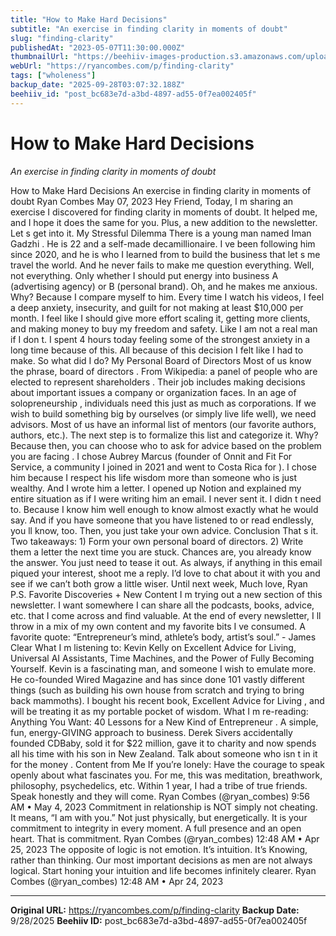 ```yaml
---
title: "How to Make Hard Decisions"
subtitle: "An exercise in finding clarity in moments of doubt"
slug: "finding-clarity"
publishedAt: "2023-05-07T11:30:00.000Z"
thumbnailUrl: "https://beehiiv-images-production.s3.amazonaws.com/uploads/asset/file/1313c396-bdce-4b74-abd9-01c6a29bd3cb/decision.png?t=1683428491"
webUrl: "https://ryancombes.com/p/finding-clarity"
tags: ["wholeness"]
backup_date: "2025-09-28T03:07:32.188Z"
beehiiv_id: "post_bc683e7d-a3bd-4897-ad55-0f7ea002405f"
---
```


# How to Make Hard Decisions

*An exercise in finding clarity in moments of doubt*



How to Make Hard Decisions An exercise in finding clarity in moments of doubt Ryan Combes May 07, 2023 Hey Friend, Today, I m sharing an exercise I discovered for finding clarity in moments of doubt. It helped me, and I hope it does the same for you. Plus, a new addition to the newsletter. Let s get into it. My Stressful Dilemma There is a young man named Iman Gadzhi . He is 22 and a self-made decamillionaire. I ve been following him since 2020, and he is who I learned from to build the business that let s me travel the world. And he never fails to make me question everything. Well, not everything. Only whether I should put energy into business A (advertising agency) or B (personal brand). Oh, and he makes me anxious. Why? Because I compare myself to him. Every time I watch his videos, I feel a deep anxiety, insecurity, and guilt for not making at least $10,000 per month. I feel like I should give more effort scaling it, getting more clients, and making money to buy my freedom and safety. Like I am not a real man if I don t. I spent 4 hours today feeling some of the strongest anxiety in a long time because of this. All because of this decision I felt like I had to make. So what did I do? My Personal Board of Directors Most of us know the phrase, board of directors . From Wikipedia: a panel of people who are elected to represent shareholders . Their job includes making decisions about important issues a company or organization faces. In an age of solopreneurship , individuals need this just as much as corporations. If we wish to build something big by ourselves (or simply live life well), we need advisors. Most of us have an informal list of mentors (our favorite authors, authors, etc.). The next step is to formalize this list and categorize it. Why? Because then, you can choose who to ask for advice based on the problem you are facing . I chose Aubrey Marcus (founder of Onnit and Fit For Service, a community I joined in 2021 and went to Costa Rica for ). I chose him because I respect his life wisdom more than someone who is just wealthy. And I wrote him a letter. I opened up Notion and explained my entire situation as if I were writing him an email. I never sent it. I didn t need to. Because I know him well enough to know almost exactly what he would say. And if you have someone that you have listened to or read endlessly, you ll know, too. Then, you just take your own advice. Conclusion That s it. Two takeaways: 1) Form your own personal board of directors. 2) Write them a letter the next time you are stuck. Chances are, you already know the answer. You just need to tease it out. As always, if anything in this email piqued your interest, shoot me a reply. I’d love to chat about it with you and see if we can’t both grow a little wiser. Until next week, Much love, Ryan P.S. Favorite Discoveries + New Content I m trying out a new section of this newsletter. I want somewhere I can share all the podcasts, books, advice, etc. that I come across and find valuable. At the end of every newsletter, I ll throw in a mix of my own content and my favorite bits I ve consumed. A favorite quote: “Entrepreneur’s mind, athlete’s body, artist’s soul.” - James Clear What I m listening to: Kevin Kelly on Excellent Advice for Living, Universal AI Assistants, Time Machines, and the Power of Fully Becoming Yourself. Kevin is a fascinating man, and someone I wish to emulate more. He co-founded Wired Magazine and has since done 101 vastly different things (such as building his own house from scratch and trying to bring back mammoths). I bought his recent book, Excellent Advice for Living , and will be treating it as my portable pocket of wisdom. What I m re-reading: Anything You Want: 40 Lessons for a New Kind of Entrepreneur . A simple, fun, energy-GIVING approach to business. Derek Sivers accidentally founded CDBaby, sold it for $22 million, gave it to charity and now spends all his time with his son in New Zealand. Talk about someone who isn t in it for the money . Content from Me If you’re lonely: Have the courage to speak openly about what fascinates you. For me, this was meditation, breathwork, philosophy, psychedelics, etc. Within 1 year, I had a tribe of true friends. Speak honestly and they will come. Ryan Combes (@ryan_combes) 9:56 AM • May 4, 2023 Commitment in relationship is NOT simply not cheating. It means, “I am with you.” Not just physically, but energetically. It is your commitment to integrity in every moment. A full presence and an open heart. That is commitment. Ryan Combes (@ryan_combes) 12:48 AM • Apr 25, 2023 The opposite of logic is not emotion. It’s intuition. It’s Knowing, rather than thinking. Our most important decisions as men are not always logical. Start honing your intuition and life becomes infinitely clearer. Ryan Combes (@ryan_combes) 12:48 AM • Apr 24, 2023

---

**Original URL:** https://ryancombes.com/p/finding-clarity
**Backup Date:** 9/28/2025
**Beehiiv ID:** post_bc683e7d-a3bd-4897-ad55-0f7ea002405f
